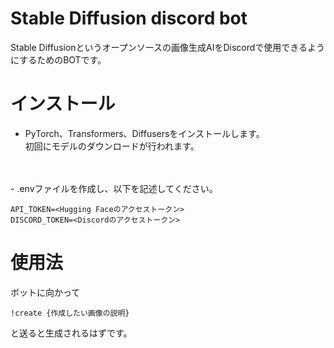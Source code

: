 # Stable Diffusion discord bot
Stable Diffusionというオープンソースの画像生成AIをDiscordで使用できるようにするためのBOTです。

# インストール
- PyTorch、Transformers、Diffusersをインストールします。<br>
初回にモデルのダウンロードが行われます。
<br>
<br>
- .envファイルを作成し、以下を記述してください。

```
API_TOKEN=<Hugging Faceのアクセストークン>
DISCORD_TOKEN=<Discordのアクセストークン>
```

# 使用法
ボットに向かって
```
!create {作成したい画像の説明}
```
と送ると生成されるはずです。